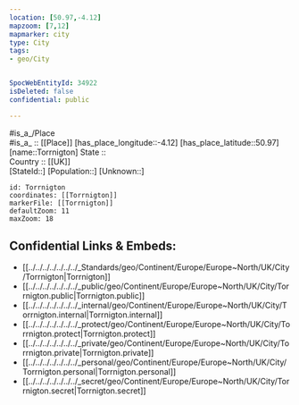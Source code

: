 ```yaml
---
location: [50.97,-4.12] 
mapzoom: [7,12] 
mapmarker: city 
type: City
tags:
- geo/City


SpocWebEntityId: 34922
isDeleted: false
confidential: public

---
```

#is_a_/Place  
#is_a_ :: [[Place]] 
[has_place_longitude::-4.12] 
[has_place_latitude::50.97] 
[name::Torrnigton] 
State ::  
Country :: [[UK]]  
[StateId::] 
[Population::] 
[Unknown::] 


```leaflet
id: Torrnigton
coordinates: [[Torrnigton]] 
markerFile: [[Torrnigton]] 
defaultZoom: 11 
maxZoom: 18
```


## Confidential Links & Embeds: 
- [[../../../../../../../_Standards/geo/Continent/Europe/Europe~North/UK/City/Torrnigton|Torrnigton]] 
- [[../../../../../../../_public/geo/Continent/Europe/Europe~North/UK/City/Torrnigton.public|Torrnigton.public]] 
- [[../../../../../../../_internal/geo/Continent/Europe/Europe~North/UK/City/Torrnigton.internal|Torrnigton.internal]] 
- [[../../../../../../../_protect/geo/Continent/Europe/Europe~North/UK/City/Torrnigton.protect|Torrnigton.protect]] 
- [[../../../../../../../_private/geo/Continent/Europe/Europe~North/UK/City/Torrnigton.private|Torrnigton.private]] 
- [[../../../../../../../_personal/geo/Continent/Europe/Europe~North/UK/City/Torrnigton.personal|Torrnigton.personal]] 
- [[../../../../../../../_secret/geo/Continent/Europe/Europe~North/UK/City/Torrnigton.secret|Torrnigton.secret]] 
